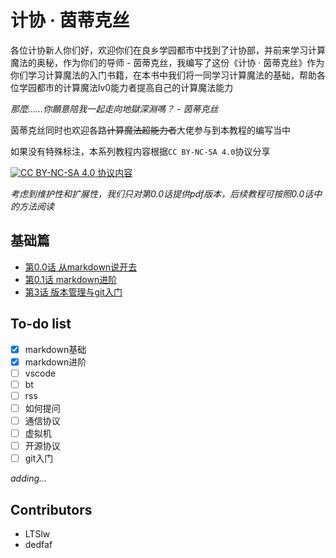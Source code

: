 # 计协 · 茵蒂克丝

各位计协新人你们好，欢迎你们在良乡学园都市中找到了计协部，并前来学习计算魔法的奥秘，作为你们的导师 - 茵蒂克丝，我编写了这份《计协 · 茵蒂克丝》作为你们学习计算魔法的入门书籍，在本书中我们将一同学习计算魔法的基础，帮助各位学园都市的计算魔法lv0能力者提高自己的计算魔法能力

*那麼……你願意陪我一起走向地獄深淵嗎？ - 茵蒂克丝*

茵蒂克丝同时也欢迎各路~~计算魔法超能力者~~大佬参与到本教程的编写当中

如果没有特殊标注，本系列教程内容根据`CC BY-NC-SA 4.0`协议分享

[![CC BY-NC-SA 4.0](https://i.creativecommons.org/l/by-nc-sa/4.0/88x31.png) 协议内容](https://creativecommons.org/licenses/by-nc-sa/4.0/)

*考虑到维护性和扩展性，我们只对第0.0话提供pdf版本，后续教程可按照0.0话中的方法阅读*

## 基础篇

- [第0.0话 从markdown说开去](基础篇/第0.0话%20从markdown说开去.md)
- [第0.1话 markdown进阶](基础篇/第0.1话%20markdown进阶.md)
- [第3话 版本管理与git入门](基础篇\第3话%20版本管理与git入门.md)

## To-do list

- [x] markdown基础
- [x] markdown进阶
- [ ] vscode
- [ ] bt
- [ ] rss
- [ ] 如何提问
- [ ] 通信协议
- [ ] 虚拟机
- [ ] 开源协议
- [ ] git入门

*adding...*

## Contributors

- LTSlw
- dedfaf
